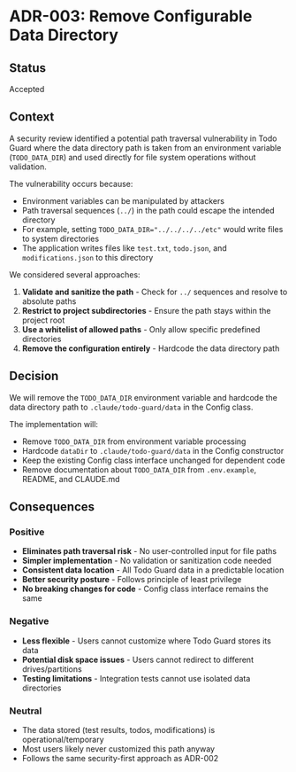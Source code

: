 # ADR-003: Remove Configurable Data Directory

## Status

Accepted

## Context

A security review identified a potential path traversal vulnerability in Todo Guard where the data directory path is taken from an environment variable (`TODO_DATA_DIR`) and used directly for file system operations without validation.

The vulnerability occurs because:

- Environment variables can be manipulated by attackers
- Path traversal sequences (`../`) in the path could escape the intended directory
- For example, setting `TODO_DATA_DIR="../../../../etc"` would write files to system directories
- The application writes files like `test.txt`, `todo.json`, and `modifications.json` to this directory

We considered several approaches:

1. **Validate and sanitize the path** - Check for `../` sequences and resolve to absolute paths
2. **Restrict to project subdirectories** - Ensure the path stays within the project root
3. **Use a whitelist of allowed paths** - Only allow specific predefined directories
4. **Remove the configuration entirely** - Hardcode the data directory path

## Decision

We will remove the `TODO_DATA_DIR` environment variable and hardcode the data directory path to `.claude/todo-guard/data` in the Config class.

The implementation will:

- Remove `TODO_DATA_DIR` from environment variable processing
- Hardcode `dataDir` to `.claude/todo-guard/data` in the Config constructor
- Keep the existing Config class interface unchanged for dependent code
- Remove documentation about `TODO_DATA_DIR` from `.env.example`, README, and CLAUDE.md

## Consequences

### Positive

- **Eliminates path traversal risk** - No user-controlled input for file paths
- **Simpler implementation** - No validation or sanitization code needed
- **Consistent data location** - All Todo Guard data in a predictable location
- **Better security posture** - Follows principle of least privilege
- **No breaking changes for code** - Config class interface remains the same

### Negative

- **Less flexible** - Users cannot customize where Todo Guard stores its data
- **Potential disk space issues** - Users cannot redirect to different drives/partitions
- **Testing limitations** - Integration tests cannot use isolated data directories

### Neutral

- The data stored (test results, todos, modifications) is operational/temporary
- Most users likely never customized this path anyway
- Follows the same security-first approach as ADR-002
